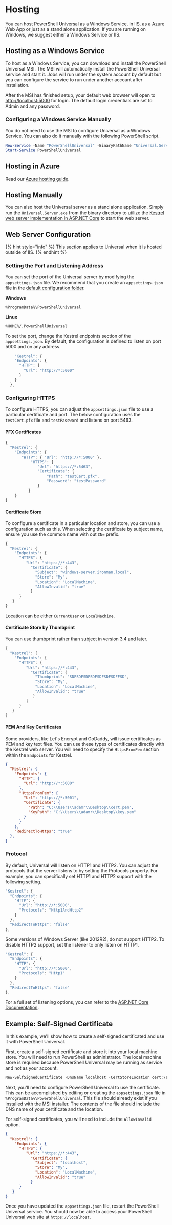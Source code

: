 # Hosting

You can host PowerShell Universal as a Windows Service, in IIS, as a Azure Web App or just as a stand alone application. If you are running on Windows, we suggest either a Windows Service or IIS.

## Hosting as a Windows Service

To host as a Windows Service, you can download and install the PowerShell Universal MSI. The MSI will automatically install the PowerShell Universal service and start it. Jobs will run under the system account by default but you can configure the service to run under another account after installation.

After the MSI has finished setup, your default web browser will open to [http://localhost:5000](http://localhost:5000) for login. The default login credentials are set to Admin and any password.

### Configuring a Windows Service Manually

You do not need to use the MSI to configure Universal as a Windows Service. You can also do it manually with the following PowerShell script.

```powershell
New-Service -Name "PowerShellUniversal" -BinaryPathName "Universal.Server.exe --service" -Description "PowerShell Universal server service." -DisplayName "PowerShell Universal" -StartupType Automatic
Start-Service PowerShellUniversal
```

## Hosting in Azure

Read our [Azure hosting guide](azure.md).

## Hosting Manually

You can also host the Universal server as a stand alone application. Simply run the `Universal.Server.exe` from the binary directory to utilize the [Kestrel web server implementation in ASP.NET Core](https://docs.microsoft.com/en-us/aspnet/core/fundamentals/servers/kestrel?view=aspnetcore-3.1) to start the web server.

## Web Server Configuration

{% hint style="info" %}
This section applies to Universal when it is hosted outside of IIS.
{% endhint %}

### Setting the Port and Listening Address

You can set the port of the Universal server by modifying the `appsettings.json` file. We recommend that you create an `appsettings.json` file in the [default configuration folder](https://docs.ironmansoftware.com/config/settings).

**Windows**

`%ProgramData%\PowerShellUniversal`

**Linux**

`%HOME%/.PowerShellUniversal`

To set the port, change the Kestrel endpoints section of the `appsettings.json`. By default, the configuration is defined to listen on port 5000 and on any address.

```javascript
    "Kestrel": {
    "Endpoints": {
      "HTTP": {
        "Url": "http://*:5000"
      }
    }
  },
```

### Configuring HTTPS

To configure HTTPS, you can adjust the `appsettings.json` file to use a particular certificate and port. The below configuration uses the `testCert.pfx` file and `testPassword` and listens on port 5463.

#### PFX Certificates

```javascript
{
  "Kestrel": {
    "Endpoints": {
       "HTTP": { "Url": "http://*:5000" },
           "HTTPS": {
              "Url": "https://*:5463",
              "Certificate": {
                  "Path": "testCert.pfx",
                  "Password": "testPassword"
              }
          }
    }
}
```

#### Certificate Store

To configure a certificate in a particular location and store, you can use a configuration such as this. When selecting the certificate by subject name, ensure you use the common name with out `CN=` prefix.&#x20;

```javascript
{
  "Kestrel": {
    "Endpoints": {
      "HTTPS": {
         "Url": "https://*:443",
           "Certificate": {
             "Subject": "windows-server.ironman.local",
             "Store": "My",
             "Location": "LocalMachine",
             "AllowInvalid": "true"
           }
      }
   }
}
```

Location can be either `CurrentUser` or `LocalMachine`.

#### Certificate Store by Thumbprint

You can use thumbprint rather than subject in version 3.4 and later.&#x20;

```powershell
{
  "Kestrel": {
    "Endpoints": {
      "HTTPS": {
         "Url": "https://*:443",
           "Certificate": {
             "Thumbprint": "SDFSDFSDFSDFSDFSDFSDFFSD",
             "Store": "My",
             "Location": "LocalMachine",
             "AllowInvalid": "true"
            }
         }
      }
   }
}
```

#### PEM And Key Certificates

Some providers, like Let's Encrypt and GoDaddy, will issue certificates as PEM and key text files. You can use these types of certificates directly with the Kestrel web server. You will need to specify the `HttpsFromPem` section within the `Endpoints` for Kestrel.&#x20;

```json
{
  "Kestrel": {
    "Endpoints": {
      "HTTP": {
        "Url": "http://*:5000"
      },
      "HttpsFromPem": {
        "Url": "https://*:5001",
        "Certificate": {
          "Path": "C:\\Users\\adamr\\Desktop\\cert.pem",
          "KeyPath": "C:\\Users\\adamr\\Desktop\\key.pem"
        }
      }
    },
    "RedirectToHttps": "true"
  },
}
```

### Protocol

By default, Universal will listen on HTTP1 and HTTP2. You can adjust the protocols that the server listens to by setting the Protocols property. For example, you can specifically set HTTP1 and HTTP2 support with the following setting.

```javascript
"Kestrel": {
  "Endpoints": {
    "HTTP": {
      "Url": "http://*:5000",
      "Protocols": "Http1AndHttp2"
    }
  },
  "RedirectToHttps": "false"
},
```

Some versions of Windows Server (like 2012R2), do not support HTTP2. To disable HTTP2 support, set the listener to only listen on HTTP1.

```javascript
"Kestrel": {
  "Endpoints": {
    "HTTP": {
      "Url": "http://*:5000",
      "Protocols": "Http1"
    }
  },
  "RedirectToHttps": "false"
},
```

For a full set of listening options, you can refer to the [ASP.NET Core Documentation](https://docs.microsoft.com/en-us/aspnet/core/fundamentals/servers/kestrel?view=aspnetcore-3.1#listenoptionsusehttps).

## Example: Self-Signed Certificate&#x20;

In this example, we'll show how to create a self-signed certificated and use it with PowerShell Universal.&#x20;

First, create a self-signed certificate and store it into your local machine store. You will need to run PowerShell as administrator. The local machine store is required because PowerShell Universal may be running as service and not as your account.&#x20;

```powershell
New-SelfSignedCertificate -DnsName localhost -CertStoreLocation cert:\LocalMachine\My
```

Next, you'll need to configure PowerShell Universal to use the certificate. This can be accomplished by editing or creating the `appsettings.json` file in `%ProgramData%\PowerShellUniversal`. This file should already exist if you installed with the MSI installer. The contents of the file should include the DNS name of your certificate and the location.&#x20;

For self-signed certificates, you will need to include the `AllowInvalid` option.&#x20;

```json
{
  "Kestrel": {
    "Endpoints": {
      "HTTPS": {
         "Url": "https://*:443",
           "Certificate": {
             "Subject": "localhost",
             "Store": "My",
             "Location": "LocalMachine",
             "AllowInvalid": "true"
           }
      }
   }
}
```

Once you have updated the `appsettings.json` file, restart the PowerShell Universal service. You should now be able to access your PowerShell Universal web site at `https://localhost`.
